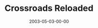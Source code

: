 ---
layout: message
category: message
series: "The Matrix Revealed"
title: "Crossroads Reloaded"
date: 2003-05-03-00-00
message_id: 225
audio: "http://s3.amazonaws.com/crossroads-media/messages/audio/TheMatrixRevealed_05-04-03_Crossroads_Reloaded.mp3"
audio-duration: "37:28"
explicit: false
---